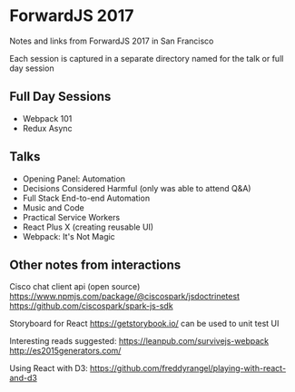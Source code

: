# ForwardJS 2017
Notes and links from ForwardJS 2017 in San Francisco

Each session is captured in a separate directory named for the talk or full day session

## Full Day Sessions

*   Webpack 101
*   Redux Async

## Talks

*   Opening Panel: Automation
*   Decisions Considered Harmful (only was able to attend Q&A)
*   Full Stack End-to-end Automation
*   Music and Code
*   Practical Service Workers
*   React Plus X (creating reusable UI)
*   Webpack: It's Not Magic


## Other notes from interactions

Cisco chat client api (open source)
https://www.npmjs.com/package/@ciscospark/jsdoctrinetest
https://github.com/ciscospark/spark-js-sdk

Storyboard for React
https://getstorybook.io/ can be used to unit test UI

Interesting reads suggested:
https://leanpub.com/survivejs-webpack
http://es2015generators.com/

Using React with D3:
https://github.com/freddyrangel/playing-with-react-and-d3

